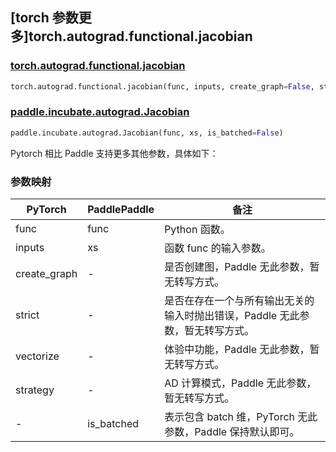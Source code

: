 ## [torch 参数更多]torch.autograd.functional.jacobian

### [torch.autograd.functional.jacobian](https://pytorch.org/docs/stable/generated/torch.autograd.functional.jacobian.html#torch.autograd.functional.jacobian)

```python
torch.autograd.functional.jacobian(func, inputs, create_graph=False, strict=False, vectorize=False, strategy='reverse-mode')
```

### [paddle.incubate.autograd.Jacobian](https://www.paddlepaddle.org.cn/documentation/docs/zh/develop/api/paddle/incubate/autograd/Jacobian_cn.html)

```python
paddle.incubate.autograd.Jacobian(func, xs, is_batched=False)
```

Pytorch 相比 Paddle 支持更多其他参数，具体如下：

### 参数映射

| PyTorch      | PaddlePaddle | 备注                                                                |
| ------------ | ------------ | ------------------------------------------------------------------- |
| func         | func         | Python 函数。                                                       |
| inputs       | xs           | 函数 func 的输入参数。                                              |
| create_graph | -            | 是否创建图，Paddle 无此参数，暂无转写方式。     |
| strict       | -            | 是否在存在一个与所有输出无关的输入时抛出错误，Paddle 无此参数，暂无转写方式。 |
| vectorize    | -            | 体验中功能，Paddle 无此参数，暂无转写方式。         |
| strategy     | -            | AD 计算模式，Paddle 无此参数，暂无转写方式。          |
| -            | is_batched   | 表示包含 batch 维，PyTorch 无此参数，Paddle 保持默认即可。          |
